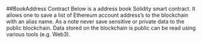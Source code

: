 ##BookAddress Contract
Below is a address book Solidity smart contract. It allows one to save a list of Ethereum account address’s to the blockchain with an alias name. As a note never save sensitive or private data to the public blockchain. Data stored on the blockchain is public can be read using various tools (e.g. Web3).
